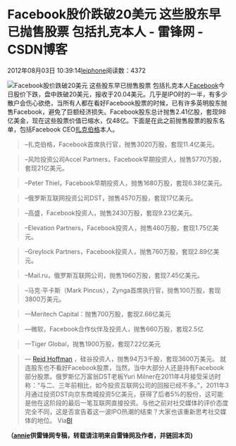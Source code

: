 
# Facebook股价跌破20美元 这些股东早已抛售股票 包括扎克本人 - 雷锋网 - CSDN博客


2012年08月03日 10:39:14[leiphone](https://me.csdn.net/leiphone)阅读数：4372


![Facebook股价跌破20美元 这些股东早已抛售股票 包括扎克本人](http://www.leiphone.com/wp-content/uploads/2012/08/facebook2-150x150.jpg)[Facebook](http://www.leiphone.com/tag/facebook)今日股价下跌，盘中跌破20美元，报收于20.04美元。几乎是IPO时的一半，有多少散户会伤心欲绝，当所有人都在看好Facebook股票的时候，已有许多英明股东抛售Facebook，避免了巨额经济损失。Facebook股东总计抛售2.41亿股，套现98亿美金，现在这些股票价值已缩水，仅48亿。下面是在此之前抛售股票的股东名单，包括Facebook
 CEO[扎克伯格](http://www.leiphone.com/tag/%E6%89%8E%E5%85%8B%E4%BC%AF%E6%A0%BC)本人。

> –扎克伯格，Facebook首席执行官，抛售3020万股，套现11.4亿美元。

> –风险投资公司Accel Partners，Facebook早期投资人，抛售5770万股，套现21亿美元。

> –Peter Thiel，Facebook早期投资人，抛售1680万股，套现6.38亿美元。

> –俄罗斯互联网投资公司DST，抛售4570万股，套现17亿美元。

> –高盛，Facebook投资人，抛售2430万股，套现9.23亿美元。

> –Elevation Partners，Facebook投资人，抛售460万股，套现1.75亿美元。

> –Greylock Partners，Facebook投资人，抛售760万股，套现2.89亿美元。

> –Mail.ru，俄罗斯互联网公司，抛售1960万股，套现7.45亿美元。

> –马克·平卡斯（Mark Pincus），Zynga首席执行官，抛售100万股，套现3800万美元。

> —Meritech Capital：抛售700万股，套现2.66亿美元

> —微软，Facebook合作伙伴及投资人，抛售660万股，套现2.5亿

> —Tiger Global，抛售1900万股，套现7.22亿美元

> —
> [Reid
 Hoffman](http://www.businessinsider.com/blackboard/tom-bogan)
> ，硅谷投资人，抛售94万3千股，套现3600万美元。
就连股东也不看好Facebook股票，当然，当中大部分人还是持有Facebook部分股票。俄罗斯亿万富翁DST老板Yuri Milner在2011年4月接受采访时称：“与二、三年前相比，如今投资互联网公司的回报已经不多。”，2011年3月通过投资DST向京东商城投资5亿美元，获得了后者5%的股份，这可能是他在这阶段的最后一笔互联网直接投资。与他之前对社交媒体的评价态度完全不同，这是否宣告着这一波IPO热潮的结束？大家也该重新思考社交媒体的地位。
Via[BI](http://www.businessinsider.com/facebook-insiders-sold-stock-2012-8#ixzz22RS34Y8C)

**（****[annie](http://www.leiphone.com/author/annie)****供****雷锋网****专稿，转载请注明来自雷锋网及作者，并链回本页)**

